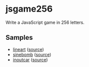 # jsgame256

Write a JavaScript game in 256 letters.

## Samples

* [lineart](https://abagames.github.io/jsgame256/lineart.html) ([source](https://github.com/abagames/jsgame256/blob/master/src/lineart.ts))
* [sinebomb](https://abagames.github.io/jsgame256/sinebomb.html) ([source](https://github.com/abagames/jsgame256/blob/master/src/sinebomb.ts))
* [inoutcar](https://abagames.github.io/jsgame256/inoutcar.html) ([source](https://github.com/abagames/jsgame256/blob/master/src/inoutcar.ts))
